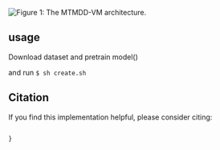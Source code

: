 ![Figure 1: The MTMDD-VM architecture.](https://github.com/asdf0982/vqa-mfb.pytorch/raw/master/imgs/MFB-github.png)

## usage
Download dataset and pretrain model()

and run
`$ sh create.sh`

## Citation
If you find this implementation helpful, please consider citing:
```

}
```